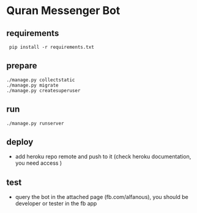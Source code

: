 # Quran Messenger Bot

## requirements

     pip install -r requirements.txt
     
     
## prepare

    ./manage.py collectstatic
    ./manage.py migrate
    ./manage.py createsuperuser
    
    
## run
    ./manage.py runserver
    
    
## deploy
 - add heroku repo remote  and push to it (check heroku documentation, you need access )
   
## test
   
 - query the bot in the attached page (fb.com/alfanous), you should be developer or tester in the fb app
